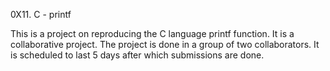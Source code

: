 0X11. C - printf

This is a project on reproducing the C language printf function.
It is a collaborative project.
The project is done in a group of two collaborators.
It is scheduled to last 5 days after which submissions are done.

